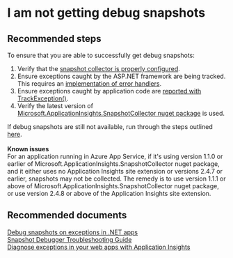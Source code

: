 <properties
    pageTitle="I am not getting debug snapshots"
    description="I am not getting debug snapshots"
    service="microsoft.insights"
    resource="components"
    authors="brahmnes"
    displayOrder="41"
    selfHelpType="resource"
    cloudEnvironments="public"
 />
# I am not getting debug snapshots
## **Recommended steps**
To ensure that you are able to successfully get debug snapshots:

1. Verify that the [snapshot collector is properly configured](https://go.microsoft.com/fwlink/?linkid=848053#configure-snapshot-collection-for-aspnet-applications).
2. Ensure exceptions caught by the ASP.NET framework are being tracked. This requires an [implementation of error handlers](https://go.microsoft.com/fwlink/?linkid=867931#web-forms).
3. Ensure exceptions caught by application code are [reported with TrackException()](https://go.microsoft.com/fwlink/?linkid=867931#reporting-exceptions-explicitly).
4. Verify the latest version of [Microsoft.ApplicationInsights.SnapshotCollector nuget package](https://www.nuget.org/packages/Microsoft.ApplicationInsights.SnapshotCollector) is used.<br>

If debug snapshots are still not available, run through the steps outlined [here](https://go.microsoft.com/fwlink/?linkid=867932#is-the-snapshot-collector-working-properly).<br><br>
**Known issues**<br>
For an application running in Azure App Service, if it's using version 1.1.0 or earlier of Microsoft.ApplicationInsights.SnapshotCollector nuget package, and it either uses no Application Insights site extension or versions 2.4.7 or earlier, snapshots may not be collected. The remedy is to use version 1.1.1 or above of Microsoft.ApplicationInsights.SnapshotCollector nuget package, or use version 2.4.8 or above of the Application Insights site extension.
<br>
## **Recommended documents**
[Debug snapshots on exceptions in .NET apps](https://go.microsoft.com/fwlink/?linkid=848053)<br>
[Snapshot Debugger Troubleshooting Guide](https://go.microsoft.com/fwlink/?linkid=867932)<br>
[Diagnose exceptions in your web apps with Application Insights](https://go.microsoft.com/fwlink/?linkid=867931)
